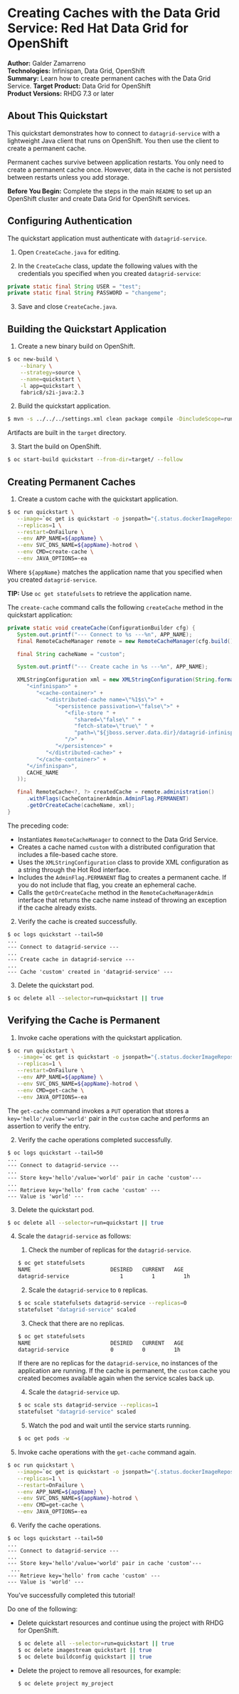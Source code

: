 Creating Caches with the Data Grid Service: Red Hat Data Grid for OpenShift
===========================================================================
**Author:** Galder Zamarreno  
**Technologies:** Infinispan, Data Grid, OpenShift  
**Summary:** Learn how to create permanent caches with the Data Grid Service.
**Target Product:** Data Grid for OpenShift  
**Product Versions:** RHDG 7.3 or later

About This Quickstart
---------------------
This quickstart demonstrates how to connect to `datagrid-service` with a lightweight Java client that runs on OpenShift. You then use the client to create a permanent cache.

Permanent caches survive between application restarts. You only need to create a permanent cache once. However, data in the cache is not persisted between restarts unless you add storage.

**Before You Begin:** Complete the steps in the main `README` to set up an OpenShift cluster and create Data Grid for OpenShift services.

Configuring Authentication
--------------------------
The quickstart application must authenticate with `datagrid-service`.

1. Open `CreateCache.java` for editing.

2. In the `CreateCache` class, update the following values with the credentials you specified when you created `datagrid-service`:
```java
private static final String USER = "test";
private static final String PASSWORD = "changeme";
```

3. Save and close `CreateCache.java`.

Building the Quickstart Application
-----------------------------------
1. Create a new binary build on OpenShift.
```bash
$ oc new-build \
    --binary \
    --strategy=source \
    --name=quickstart \
    -l app=quickstart \
    fabric8/s2i-java:2.3
```

2. Build the quickstart application.
```bash
$ mvn -s ../../../settings.xml clean package compile -DincludeScope=runtime
```
  Artifacts are built in the `target` directory.

3. Start the build on OpenShift.
```bash
$ oc start-build quickstart --from-dir=target/ --follow
```

Creating Permanent Caches
-------------------------
1. Create a custom cache with the quickstart application.
```bash
$ oc run quickstart \
   --image=`oc get is quickstart -o jsonpath="{.status.dockerImageRepository}"` \
   --replicas=1 \
   --restart=OnFailure \
   --env APP_NAME=${appName} \
   --env SVC_DNS_NAME=${appName}-hotrod \
   --env CMD=create-cache \
   --env JAVA_OPTIONS=-ea
```
  Where `${appName}` matches the application name that you specified when you created `datagrid-service`.

  **TIP:** Use `oc get statefulsets` to retrieve the application name.

  The `create-cache` command calls the following `createCache` method in the quickstart application:

  ```java
  private static void createCache(ConfigurationBuilder cfg) {
     System.out.printf("--- Connect to %s ---%n", APP_NAME);
     final RemoteCacheManager remote = new RemoteCacheManager(cfg.build());

     final String cacheName = "custom";

     System.out.printf("--- Create cache in %s ---%n", APP_NAME);

     XMLStringConfiguration xml = new XMLStringConfiguration(String.format(
        "<infinispan>" +
           "<cache-container>" +
              "<distributed-cache name=\"%1$s\">" +
                 "<persistence passivation=\"false\">" +
                    "<file-store " +
                       "shared=\"false\" " +
                       "fetch-state=\"true\" " +
                       "path=\"${jboss.server.data.dir}/datagrid-infinispan/%1$s\"" +
                    "/>" +
                 "</persistence>" +
              "</distributed-cache>" +
           "</cache-container>" +
        "</infinispan>",
        CACHE_NAME
     ));

     final RemoteCache<?, ?> createdCache = remote.administration()
        .withFlags(CacheContainerAdmin.AdminFlag.PERMANENT)
        .getOrCreateCache(cacheName, xml);
  }
  ```

  The preceding code:
  - Instantiates `RemoteCacheManager` to connect to the Data Grid Service.
  - Creates a cache named `custom` with a distributed configuration that includes a file-based cache store.
  - Uses the `XMLStringConfiguration` class to provide XML configuration as a string through the Hot Rod interface.
  - Includes the `AdminFlag.PERMANENT` flag to creates a permanent cache. If you do not include that flag, you create an ephemeral cache.
  - Calls the `getOrCreateCache` method in the `RemoteCacheManagerAdmin` interface that returns the cache name instead of throwing an exception if the cache already exists.

2. Verify the cache is created successfully.
```
$ oc logs quickstart --tail=50
...
--- Connect to datagrid-service ---
...
--- Create cache in datagrid-service ---
...
--- Cache 'custom' created in 'datagrid-service' ---
```

3. Delete the quickstart pod.
```bash
$ oc delete all --selector=run=quickstart || true
```

Verifying the Cache is Permanent
--------------------------------
1. Invoke cache operations with the quickstart application.
```bash
$ oc run quickstart \
   --image=`oc get is quickstart -o jsonpath="{.status.dockerImageRepository}"` \
   --replicas=1 \
   --restart=OnFailure \
   --env APP_NAME=${appName} \
   --env SVC_DNS_NAME=${appName}-hotrod \
   --env CMD=get-cache \
   --env JAVA_OPTIONS=-ea
```
  The `get-cache` command invokes a `PUT` operation that stores a `key='hello'/value='world'` pair in the `custom` cache and performs an assertion to verify the entry.

2. Verify the cache operations completed successfully.
```
$ oc logs quickstart --tail=50
...
--- Connect to datagrid-service ---
...
--- Store key='hello'/value='world' pair in cache 'custom'---
...
--- Retrieve key='hello' from cache 'custom' ---
--- Value is 'world' ---
```

3. Delete the quickstart pod.
```bash
$ oc delete all --selector=run=quickstart || true
```

4. Scale the `datagrid-service` as follows:

    1. Check the number of replicas for the `datagrid-service`.
    ```bash
    $ oc get statefulsets
    NAME                         DESIRED   CURRENT   AGE
    datagrid-service                1         1         1h
    ```

    2. Scale the `datagrid-service` to `0` replicas.
    ```bash
    $ oc scale statefulsets datagrid-service --replicas=0
    statefulset "datagrid-service" scaled
    ```

    3. Check that there are no replicas.
    ```bash
    $ oc get statefulsets
    NAME                         DESIRED   CURRENT   AGE
    datagrid-service             0         0         1h
    ```

    If there are no replicas for the `datagrid-service`, no instances of the application are running. If the cache is permanent, the `custom` cache you created becomes available again when the service scales back up.

    4. Scale the `datagrid-service` up.
    ```bash
    $ oc scale sts datagrid-service --replicas=1
    statefulset "datagrid-service" scaled
    ```

    5. Watch the pod and wait until the service starts running.
    ```bash
    $ oc get pods -w
    ```

5. Invoke cache operations with the `get-cache` command again.
```bash
$ oc run quickstart \
   --image=`oc get is quickstart -o jsonpath="{.status.dockerImageRepository}"` \
   --replicas=1 \
   --restart=OnFailure \
   --env APP_NAME=${appName} \
   --env SVC_DNS_NAME=${appName}-hotrod \
   --env CMD=get-cache \
   --env JAVA_OPTIONS=-ea
```

6. Verify the cache operations.
```
$ oc logs quickstart --tail=50
...
--- Connect to datagrid-service ---
...
--- Store key='hello'/value='world' pair in cache 'custom'---
 ...
--- Retrieve key='hello' from cache 'custom' ---
--- Value is 'world' ---
```

  You've successfully completed this tutorial!

  Do one of the following:

  - Delete quickstart resources and continue using the project with RHDG for OpenShift.

    ```bash
    $ oc delete all --selector=run=quickstart || true
    $ oc delete imagestream quickstart || true
    $ oc delete buildconfig quickstart || true
    ```

  - Delete the project to remove all resources, for example:

    ```bash
    $ oc delete project my_project
    ```
